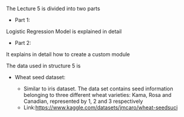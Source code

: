 The Lecture 5 is divided into two parts

- Part 1:

Logistic Regression Model is explained in detail

- Part 2:

It explains in detail how to create a custom module

The data used in structure 5 is

- Wheat seed dataset:

  - Similar to iris dataset. The data set contains seed information belonging to three different wheat varieties: Kama, Rosa and Canadian, represented by 1, 2 and 3 respectively
  - Link:https://www.kaggle.com/datasets/jmcaro/wheat-seedsuci
